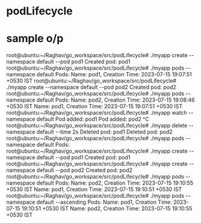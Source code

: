 # podLifecycle
# sample o/p
root@ubuntu:~/Raghav/go_workspace/src/podLifecycle# ./myapp create --namespace default --pod pod1
Created pod: pod1
root@ubuntu:~/Raghav/go_workspace/src/podLifecycle# ./myapp pods --namespace default
Pods:
Name: pod1, Creation Time: 2023-07-15 19:07:51 +0530 IST
root@ubuntu:~/Raghav/go_workspace/src/podLifecycle# ./myapp create --namespace default --pod pod2
Created pod: pod2
root@ubuntu:~/Raghav/go_workspace/src/podLifecycle# ./myapp pods --namespace default
Pods:
Name: pod2, Creation Time: 2023-07-15 19:08:46 +0530 IST
Name: pod1, Creation Time: 2023-07-15 19:07:51 +0530 IST
root@ubuntu:~/Raghav/go_workspace/src/podLifecycle# ./myapp watch --namespace default
Pod added: pod1
Pod added: pod2
^C
root@ubuntu:~/Raghav/go_workspace/src/podLifecycle# ./myapp delete --namespace default --time 2s
Deleted pod: pod1
Deleted pod: pod2
root@ubuntu:~/Raghav/go_workspace/src/podLifecycle# ./myapp pods --namespace default
Pods:
root@ubuntu:~/Raghav/go_workspace/src/podLifecycle# ./myapp create --namespace default --pod pod1
Created pod: pod1
root@ubuntu:~/Raghav/go_workspace/src/podLifecycle# ./myapp create --namespace default --pod pod2
Created pod: pod2
root@ubuntu:~/Raghav/go_workspace/src/podLifecycle# ./myapp pods --namespace default
Pods:
Name: pod2, Creation Time: 2023-07-15 19:10:55 +0530 IST
Name: pod1, Creation Time: 2023-07-15 19:10:51 +0530 IST
root@ubuntu:~/Raghav/go_workspace/src/podLifecycle# ./myapp pods --namespace default --ascending
Pods:
Name: pod1, Creation Time: 2023-07-15 19:10:51 +0530 IST
Name: pod2, Creation Time: 2023-07-15 19:10:55 +0530 IST
